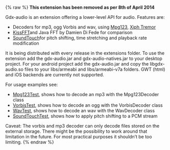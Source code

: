 {% raw %}
**This extension has been removed as per 8th of April 2014**

Gdx-audio is an extension offering a lower-level API for audio. Features are:
* Decoders for mp3, ogg Vorbis and wav, using [Mpg123](http://www.mpg123.de/), [Xiph Tremor](http://wiki.xiph.org/Tremor)
* [KissFFT](http://sourceforge.net/projects/kissfft/)and Java FFT by Damien Di Fede for comparison
* [SoundTouch](http://www.surina.net/soundtouch/)for pitch shifting, time stretching and playback rate modification

It is being distributed with every release in the extensions folder. To use the extension add the gdx-audio.jar and gdx-audio-natives.jar to your desktop project. For your android project add the gdx-audio.jar and copy the libgdx-audio.so files to your libs/armeabi and libs/armeabi-v7a folders. GWT (html) and iOS backends are currently not supported.

For usage examples see:
* [Mpg123Test](http://code.google.com/p/libgdx/source/browse/trunk/tests/gdx-tests/src/com/badlogic/gdx/tests/Mpg123Test.java), shows how to decode an mp3 with the Mpg123Decoder class
* [VorbisTest](http://code.google.com/p/libgdx/source/browse/trunk/tests/gdx-tests/src/com/badlogic/gdx/tests/VorbisTest.java), shows how to decode an ogg with the VorbisDecoder class
* [WavTest](http://code.google.com/p/libgdx/source/browse/trunk/tests/gdx-tests/src/com/badlogic/gdx/tests/WavTest.java), shows how to decode an wav with the WavDecoder class
* [SoundTouchTest](http://code.google.com/p/libgdx/source/browse/trunk/tests/gdx-tests/src/com/badlogic/gdx/tests/SoundTouchTest.java), shows how to apply pitch shifting to a PCM stream

Caveat: The vorbis and mp3 decoder can only decode files stored on the external storage. There might be the possibility to work around that limitation in the future. For most practical purposes it shouldn’t be too limiting.
{% endraw %}
